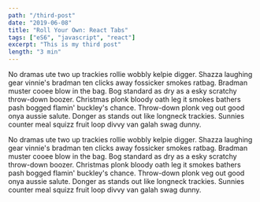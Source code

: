 ```yaml
---
path: "/third-post"
date: "2019-06-08"
title: "Roll Your Own: React Tabs"
tags: ["eS6", "javascript", "react"]
excerpt: "This is my third post"
length: "3 min"
---
```


No dramas ute two up trackies rollie wobbly kelpie digger. Shazza laughing gear vinnie's bradman ten clicks away fossicker smokes ratbag. Bradman muster cooee blow in the bag. Bog standard as dry as a esky scratchy throw-down boozer. Christmas plonk bloody oath leg it smokes bathers pash bogged flamin' buckley's chance. Throw-down plonk veg out good onya aussie salute. Donger as stands out like longneck trackies. Sunnies counter meal squizz fruit loop divvy van galah swag dunny.

No dramas ute two up trackies rollie wobbly kelpie digger. Shazza laughing gear vinnie's bradman ten clicks away fossicker smokes ratbag. Bradman muster cooee blow in the bag. Bog standard as dry as a esky scratchy throw-down boozer. Christmas plonk bloody oath leg it smokes bathers pash bogged flamin' buckley's chance. Throw-down plonk veg out good onya aussie salute. Donger as stands out like longneck trackies. Sunnies counter meal squizz fruit loop divvy van galah swag dunny.
